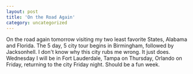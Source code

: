 ```yaml
---
layout: post
title: 'On the Road Again'
category: uncategorized
---
```


On the road again tomorrow visiting my two least favorite States, Alabama and Florida.  The 5 day, 5 city tour begins in Birmingham, followed by Jacksonhell.  I don't know why this city rubs me wrong.  It just does.  Wednesday I will be in Fort Lauderdale, Tampa on Thursday, Orlando on Friday, returning to the city Friday night.  Should be a fun week.
